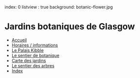index: 0
listview : true
background: botanic-flower.jpg

# Jardins botaniques de Glasgow

* [Accueil](page:0)
* [Horaires / informations](page:1700)
* [Le Palais Kibble](page:5)
* [Le sentier de botanique](tour:botanics-trail)
* [Carte des jardins](map:map1)
* [Le sentier des arbres](tour:tree-trail)
* [Index](search.html)

          
